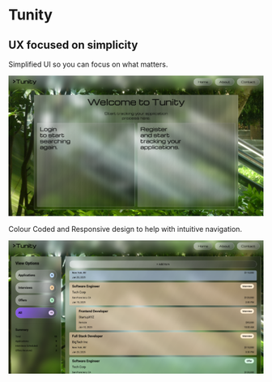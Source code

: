 
# Tunity


## UX focused on simplicity
Simplified UI so you can focus on what matters.

![App Screenshot](https://github.com/pxy05/Tunity/blob/main/repo_images/frontpage.png?raw=true)

Colour Coded and Responsive design to help with intuitive navigation.

![App Screenshot](https://github.com/pxy05/Tunity/blob/main/repo_images/application_page.png?raw=true)




